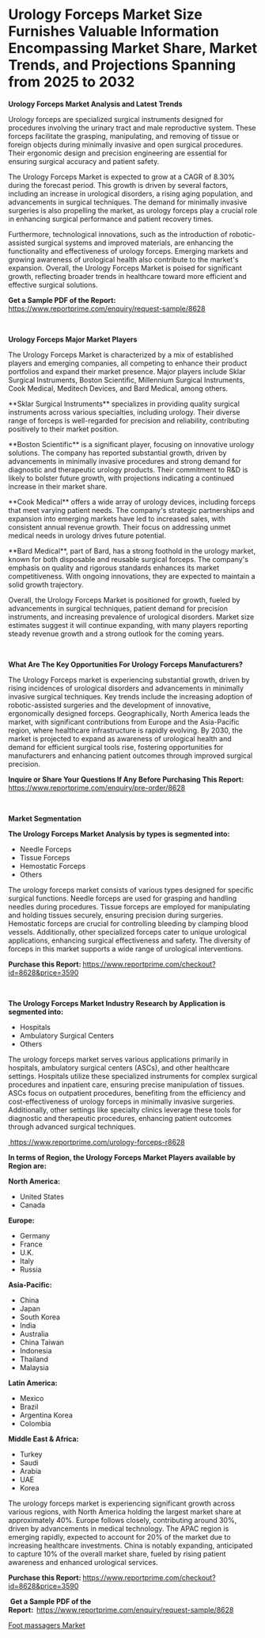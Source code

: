 <p><h1>Urology Forceps Market Size Furnishes Valuable Information Encompassing Market Share, Market Trends, and Projections Spanning from 2025 to 2032</h1></p><p><strong>Urology Forceps Market Analysis and Latest Trends</strong></p>
<p><p>Urology forceps are specialized surgical instruments designed for procedures involving the urinary tract and male reproductive system. These forceps facilitate the grasping, manipulating, and removing of tissue or foreign objects during minimally invasive and open surgical procedures. Their ergonomic design and precision engineering are essential for ensuring surgical accuracy and patient safety.</p><p>The Urology Forceps Market is expected to grow at a CAGR of 8.30% during the forecast period. This growth is driven by several factors, including an increase in urological disorders, a rising aging population, and advancements in surgical techniques. The demand for minimally invasive surgeries is also propelling the market, as urology forceps play a crucial role in enhancing surgical performance and patient recovery times. </p><p>Furthermore, technological innovations, such as the introduction of robotic-assisted surgical systems and improved materials, are enhancing the functionality and effectiveness of urology forceps. Emerging markets and growing awareness of urological health also contribute to the market's expansion. Overall, the Urology Forceps Market is poised for significant growth, reflecting broader trends in healthcare toward more efficient and effective surgical solutions.</p></p>
<p><strong>Get a Sample PDF of the Report:&nbsp;</strong> <a href="https://www.reportprime.com/enquiry/request-sample/8628?utm_campaign=3129&utm_medium=2&utm_source=Github&utm_content=ia&utm_term=20032025&utm_id=urology-forceps">https://www.reportprime.com/enquiry/request-sample/8628</a></p>
<p>&nbsp;</p>
<p><strong>Urology Forceps Major Market Players</strong></p>
<p><p>The Urology Forceps Market is characterized by a mix of established players and emerging companies, all competing to enhance their product portfolios and expand their market presence. Major players include Sklar Surgical Instruments, Boston Scientific, Millennium Surgical Instruments, Cook Medical, Meditech Devices, and Bard Medical, among others.</p><p>**Sklar Surgical Instruments** specializes in providing quality surgical instruments across various specialties, including urology. Their diverse range of forceps is well-regarded for precision and reliability, contributing positively to their market position.</p><p>**Boston Scientific** is a significant player, focusing on innovative urology solutions. The company has reported substantial growth, driven by advancements in minimally invasive procedures and strong demand for diagnostic and therapeutic urology products. Their commitment to R&D is likely to bolster future growth, with projections indicating a continued increase in their market share.</p><p>**Cook Medical** offers a wide array of urology devices, including forceps that meet varying patient needs. The company's strategic partnerships and expansion into emerging markets have led to increased sales, with consistent annual revenue growth. Their focus on addressing unmet medical needs in urology drives future potential.</p><p>**Bard Medical**, part of Bard, has a strong foothold in the urology market, known for both disposable and reusable surgical forceps. The company's emphasis on quality and rigorous standards enhances its market competitiveness. With ongoing innovations, they are expected to maintain a solid growth trajectory.</p><p>Overall, the Urology Forceps Market is positioned for growth, fueled by advancements in surgical techniques, patient demand for precision instruments, and increasing prevalence of urological disorders. Market size estimates suggest it will continue expanding, with many players reporting steady revenue growth and a strong outlook for the coming years.</p></p>
<p>&nbsp;</p>
<p><strong>What Are The Key Opportunities For Urology Forceps Manufacturers?</strong></p>
<p><p>The Urology Forceps market is experiencing substantial growth, driven by rising incidences of urological disorders and advancements in minimally invasive surgical techniques. Key trends include the increasing adoption of robotic-assisted surgeries and the development of innovative, ergonomically designed forceps. Geographically, North America leads the market, with significant contributions from Europe and the Asia-Pacific region, where healthcare infrastructure is rapidly evolving. By 2030, the market is projected to expand as awareness of urological health and demand for efficient surgical tools rise, fostering opportunities for manufacturers and enhancing patient outcomes through improved surgical precision.</p></p>
<p><strong>Inquire or Share Your Questions If Any Before Purchasing This Report:</strong> <a href="https://www.reportprime.com/enquiry/pre-order/8628?utm_campaign=3129&utm_medium=2&utm_source=Github&utm_content=ia&utm_term=20032025&utm_id=urology-forceps">https://www.reportprime.com/enquiry/pre-order/8628</a></p>
<p>&nbsp;</p>
<p><strong>Market Segmentation</strong></p>
<p><strong>The Urology Forceps Market Analysis by types is segmented into:</strong></p>
<p><ul><li>Needle Forceps</li><li>Tissue Forceps</li><li>Hemostatic Forceps</li><li>Others</li></ul></p>
<p><p>The urology forceps market consists of various types designed for specific surgical functions. Needle forceps are used for grasping and handling needles during procedures. Tissue forceps are employed for manipulating and holding tissues securely, ensuring precision during surgeries. Hemostatic forceps are crucial for controlling bleeding by clamping blood vessels. Additionally, other specialized forceps cater to unique urological applications, enhancing surgical effectiveness and safety. The diversity of forceps in this market supports a wide range of urological interventions.</p></p>
<p><strong>Purchase this Report:&nbsp;</strong><a href="https://www.reportprime.com/checkout?id=8628&price=3590&utm_campaign=3129&utm_medium=2&utm_source=Github&utm_content=ia&utm_term=20032025&utm_id=urology-forceps">https://www.reportprime.com/checkout?id=8628&price=3590</a></p>
<p>&nbsp;</p>
<p><strong>The Urology Forceps Market Industry Research by Application is segmented into:</strong></p>
<p><ul><li>Hospitals</li><li>Ambulatory Surgical Centers</li><li>Others</li></ul></p>
<p><p>The urology forceps market serves various applications primarily in hospitals, ambulatory surgical centers (ASCs), and other healthcare settings. Hospitals utilize these specialized instruments for complex surgical procedures and inpatient care, ensuring precise manipulation of tissues. ASCs focus on outpatient procedures, benefiting from the efficiency and cost-effectiveness of urology forceps in minimally invasive surgeries. Additionally, other settings like specialty clinics leverage these tools for diagnostic and therapeutic procedures, enhancing patient outcomes through advanced surgical techniques.</p></p>
<p><a href="https://www.reportprime.com/urology-forceps-r8628?utm_campaign=3129&utm_medium=2&utm_source=Github&utm_content=ia&utm_term=20032025&utm_id=urology-forceps">&nbsp;https://www.reportprime.com/urology-forceps-r8628</a></p>
<p><strong>In terms of Region, the Urology Forceps Market Players available by Region are:</strong></p>
<p>
    <p> <strong> North America: </strong>
        <ul>
            <li>United States</li>
            <li>Canada</li>
        </ul>
        </p> 
    <p> <strong> Europe: </strong>
        <ul>
            <li>Germany</li>
            <li>France</li>
            <li>U.K.</li>
            <li>Italy</li>
            <li>Russia</li>
        </ul>
        </p> 
    <p> <strong> Asia-Pacific: </strong>
        <ul>
            <li>China</li>
            <li>Japan</li>
            <li>South Korea</li>
            <li>India</li>
            <li>Australia</li>
            <li>China Taiwan</li>
            <li>Indonesia</li>
            <li>Thailand</li>
            <li>Malaysia</li>
        </ul>
        </p> 
    <p> <strong> Latin America: </strong>
        <ul>
            <li>Mexico</li>
            <li>Brazil</li>
            <li>Argentina Korea</li>
            <li>Colombia</li>
        </ul>
        </p> 
    <p> <strong> Middle East & Africa: </strong>
        <ul>
            <li>Turkey</li>
            <li>Saudi</li>
            <li>Arabia</li>
            <li>UAE</li>
            <li>Korea</li>
        </ul>
    </p>
    </p>
<p><p>The urology forceps market is experiencing significant growth across various regions, with North America holding the largest market share at approximately 40%. Europe follows closely, contributing around 30%, driven by advancements in medical technology. The APAC region is emerging rapidly, expected to account for 20% of the market due to increasing healthcare investments. China is notably expanding, anticipated to capture 10% of the overall market share, fueled by rising patient awareness and enhanced urological services.</p></p>
<p><strong>Purchase this Report: </strong><a href="https://www.reportprime.com/checkout?id=8628&price=3590&utm_campaign=3129&utm_medium=2&utm_source=Github&utm_content=ia&utm_term=20032025&utm_id=urology-forceps">https://www.reportprime.com/checkout?id=8628&price=3590</a></p>
<p>&nbsp;<strong>Get a Sample PDF of the Report:&nbsp;&nbsp;</strong><a href="https://www.reportprime.com/enquiry/request-sample/8628?utm_campaign=3129&utm_medium=2&utm_source=Github&utm_content=ia&utm_term=20032025&utm_id=urology-forceps">https://www.reportprime.com/enquiry/request-sample/8628</a></p>
<p><strong></strong></p>
<p><p><a href="https://github.com/duscarajlha/Market-Research-Report-List-1/blob/main/foot-massagers-market.md?utm_campaign=3129&utm_medium=2&utm_source=Github&utm_content=ia&utm_term=20032025&utm_id=urology-forceps">Foot massagers Market</a></p></p>